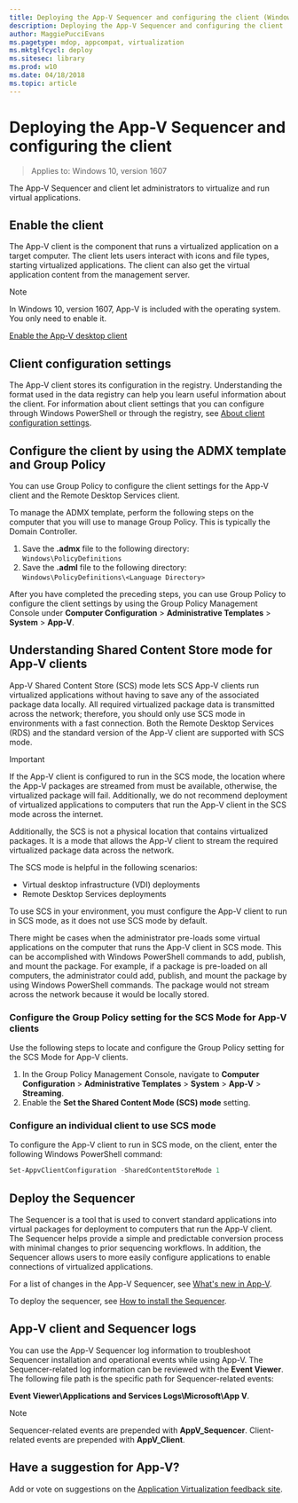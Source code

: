 ```yaml
---
title: Deploying the App-V Sequencer and configuring the client (Windows 10)
description: Deploying the App-V Sequencer and configuring the client
author: MaggiePucciEvans
ms.pagetype: mdop, appcompat, virtualization
ms.mktglfcycl: deploy
ms.sitesec: library
ms.prod: w10
ms.date: 04/18/2018
ms.topic: article
---
```

# Deploying the App-V Sequencer and configuring the client

>Applies to: Windows 10, version 1607

The App-V Sequencer and client let administrators to virtualize and run virtual applications.

## Enable the client

The App-V client is the component that runs a virtualized application on a target computer. The client lets users interact with icons and file types, starting virtualized applications. The client can also get the virtual application content from the management server.

>[!NOTE]
>In Windows 10, version 1607, App-V is included with the operating system. You only need to enable it.

[Enable the App-V desktop client](appv-enable-the-app-v-desktop-client.md)

## Client configuration settings

The App-V client stores its configuration in the registry. Understanding the format used in the data registry can help you learn useful information about the client. For information about client settings that you can configure through Windows PowerShell or through the registry, see [About client configuration settings](appv-client-configuration-settings.md).

## Configure the client by using the ADMX template and Group Policy

You can use Group Policy to configure the client settings for the App-V client and the Remote Desktop Services client.

To manage the ADMX template, perform the following steps on the computer that you will use to manage Group Policy. This is typically the Domain Controller.

1. Save the **.admx** file to the following directory: ```Windows\PolicyDefinitions```
2. Save the **.adml** file to the following directory: ```Windows\PolicyDefinitions\<Language Directory>```

After you have completed the preceding steps, you can use Group Policy to configure the client settings by using the Group Policy Management Console under **Computer Configuration** > **Administrative Templates** > **System** > **App-V**.

## Understanding Shared Content Store mode for App-V clients

App-V Shared Content Store (SCS) mode lets SCS App-V clients run virtualized applications without having to save any of the associated package data locally. All required virtualized package data is transmitted across the network; therefore, you should only use SCS mode in environments with a fast connection. Both the Remote Desktop Services (RDS) and the standard version of the App-V client are supported with SCS mode.

>[!IMPORTANT]
>If the App-V client is configured to run in the SCS mode, the location where the App-V packages are streamed from must be available, otherwise, the virtualized package will fail. Additionally, we do not recommend deployment of virtualized applications to computers that run the App-V client in the SCS mode across the internet.

Additionally, the SCS is not a physical location that contains virtualized packages. It is a mode that allows the App-V client to stream the required virtualized package data across the network.

The SCS mode is helpful in the following scenarios:

* Virtual desktop infrastructure (VDI) deployments
* Remote Desktop Services deployments

To use SCS in your environment, you must configure the App-V client to run in SCS mode, as it does not use SCS mode by default.

There might be cases when the administrator pre-loads some virtual applications on the computer that runs the App-V client in SCS mode. This can be accomplished with Windows PowerShell commands to add, publish, and mount the package. For example, if a package is pre-loaded on all computers, the administrator could add, publish, and mount the package by using Windows PowerShell commands. The package would not stream across the network because it would be locally stored.

### Configure the Group Policy setting for the SCS Mode for App-V clients

Use the following steps to locate and configure the Group Policy setting for the SCS Mode for App-V clients.

1. In the Group Policy Management Console, navigate to **Computer Configuration** > **Administrative Templates** > **System** > **App-V** > **Streaming**.
2. Enable the **Set the Shared Content Mode (SCS) mode** setting.

### Configure an individual client to use SCS mode

To configure the App-V client to run in SCS mode, on the client, enter the following Windows PowerShell command:

```PowerShell
Set-AppvClientConfiguration -SharedContentStoreMode 1
```

## Deploy the Sequencer

The Sequencer is a tool that is used to convert standard applications into virtual packages for deployment to computers that run the App-V client. The Sequencer helps provide a simple and predictable conversion process with minimal changes to prior sequencing workflows. In addition, the Sequencer allows users to more easily configure applications to enable connections of virtualized applications.

For a list of changes in the App-V Sequencer, see [What's new in App-V](appv-about-appv.md).

To deploy the sequencer, see [How to install the Sequencer](appv-install-the-sequencer.md).

## App-V client and Sequencer logs

You can use the App-V Sequencer log information to troubleshoot Sequencer installation and operational events while using App-V. The Sequencer-related log information can be reviewed with the **Event Viewer**. The following file path is the specific path for Sequencer-related events:

**Event Viewer\Applications and Services Logs\Microsoft\App V**.

>[!NOTE]
>Sequencer-related events are prepended with **AppV\_Sequencer**. Client-related events are prepended with **AppV\_Client**.

## Have a suggestion for App-V?

Add or vote on suggestions on the [Application Virtualization feedback site](https://appv.uservoice.com/forums/280448-microsoft-application-virtualization).